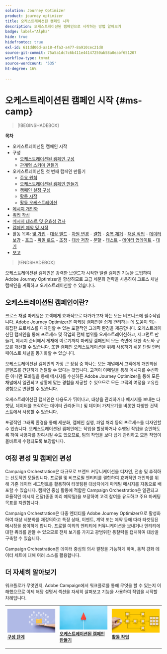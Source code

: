```yaml
---
solution: Journey Optimizer
product: journey optimizer
title: 오케스트레이션된 캠페인 시작
description: 오케스트레이션된 캠페인으로 시작하는 방법 알아보기
badge: label="Alpha"
hide: true
hidefromtoc: true
exl-id: 611dd06d-aa18-4fa3-a477-8a910cec21d8
source-git-commit: 75a5a1dc7c6b411e44147250ab58a0eabf651207
workflow-type: tm+mt
source-wordcount: '535'
ht-degree: 16%

---
```


# 오케스트레이션된 캠페인 시작 {#ms-camp}

>[!BEGINSHADEBOX]

**목차**

* 오케스트레이션된 캠페인 시작
* 구성
   * [오케스트레이션된 캠페인 구성](gs-campaign-config.md)
   * [관계형 스키마 만들기](ms-schemas.md)
* 오케스트레이션된 첫 번째 캠페인 만들기
   * [주요 원칙](gs-campaign-creation.md)
   * [오케스트레이션된 캠페인 만들기](create-ms-campaign.md)
   * [캠페인 설정 구성](ms-campaign-settings.md)
   * [활동 시작](activities/about-activities.md)
   * [활동 오케스트레이션](orchestrate-activities.md)
* [메시지 개인화](ms-personalization.md)
* [쿼리 작성](ms-query-modeler.md)
* [메시지 테스트 및 유효성 검사](ms-proofs.md)
* [캠페인 예약 및 시작](start-monitor-campaigns.md)
* 활동 목록: [및 가입](activities/and-join.md) - [대상 빌드](activities/build-audience.md) - [차원 변경](activities/change-dimension.md) - [결합](activities/combine.md) - [중복 제거](activities/deduplication.md) - [채널 작업](activities/channels.md) - [데이터 보강](activities/enrichment.md) - [포크](activities/fork.md) - [파일 로드](activities/load-file.md) - [조정](activities/reconciliation.md) - [대상 저장](activities/save-audience.md) - [분할](activities/split.md) - [테스트](activities/test.md) - [데이터 업데이트](activities/update-data.md) - [대기](activities/wait.md)
* [보고](reporting-campaigns.md)

>[!ENDSHADEBOX]

오케스트레이션된 캠페인은 강력한 브랜드가 시작한 일괄 캠페인 기능을 도입하여 Adobe Journey Optimizer을 향상하므로 고급 세분화 전략을 사용하여 크로스 채널 캠페인을 계획하고 오케스트레이션할 수 있습니다.

## 오케스트레이션된 캠페인이란?

크로스 채널 마케팅은 고객에게 효과적으로 다가가고자 하는 모든 비즈니스에 필수적입니다. Adobe Journey Optimizer은 마케팅 캠페인을 쉽게 관리하는 데 도움이 되는 복잡한 프로세스를 디자인할 수 있는 포괄적인 그래픽 환경을 제공합니다. 오케스트레이션된 캠페인을 통해 프로세스 및 작업의 전체 범위를 오케스트레이션하고, 세그먼트 만들기, 메시지 준비에서 게재에 이르기까지 마케팅 캠페인의 모든 측면에 대한 속도와 규모를 개선할 수 있습니다. 또한 캠페인 오케스트레이션을 위해 사용하기 쉬운 단일 인터페이스로 채널을 동기화할 수 있습니다.

오케스트레이션된 캠페인의 가장 큰 장점 중 하나는 모든 채널에서 고객에게 개인화된 콘텐츠를 간단하게 전달할 수 있다는 것입니다. 고객이 이메일을 통해 메시지를 수신하든 아니면 모바일을 통해 메시지를 수신하든 Adobe Journey Optimizer을 통해 모든 채널에서 일관되고 상황에 맞는 경험을 제공할 수 있으므로 모든 고객의 여정을 고유한 경험으로 변환할 수 있습니다.

오케스트레이션된 캠페인은 다용도가 뛰어나고, 대상을 관리하거나 메시지를 보내는 타겟팅, 데이터를 조작하는 데이터 관리(ETL) 및 데이터 가져오기를 비롯한 다양한 컨텍스트에서 사용할 수 있습니다.

포괄적인 그래픽 환경을 통해 세분화, 캠페인 실행, 파일 처리 등의 프로세스를 디자인할 수 있습니다. 오케스트레이션된 캠페인에는 작업을 할당하거나 수행된 작업을 승인하도록 하여 사용자를 참여시킬 수도 있으므로, 팀의 작업을 보다 쉽게 관리하고 모든 작업이 올바르게 수행되도록 보장합니다.


## 여정 편성 및 캠페인 편성

Campaign Orchestration은 대규모로 브랜드 커뮤니케이션을 디자인, 전송 및 추적하는 선도적인 모듈입니다. 프로필 및 비프로필 엔티티를 결합하여 효과적인 개인화를 위해 기존 데이터 세그먼트를 활용하여 타겟팅된 대상자에게 마케팅 메시지를 자동으로 배포할 수 있습니다. 캠페인 중심 활동에 적합한 Campaign Orchestration은 일관되고 효율적인 메시지 전달(종종 미리 예약됨)을 보장하여 고객 참여를 유도하고 주요 마케팅 목표를 지원합니다.

Campaign Orchestration은 다중 엔터티를 Adobe Journey Optimizer으로 활성화하여 대상 세분화를 재정의하고 특정 상태, 이벤트, 계약 또는 예약 등에 따라 타겟팅된 메시징을 용이하게 합니다. 프로필 이외의 엔티티에 커뮤니케이션을 보내거나 엔티티에 대한 쿼리를 만들 수 있으므로 전체 보기를 가지고 광범위한 통찰력을 캡처하여 대상을 구축할 수 있습니다.

Campaign Orchestration은 데이터 중심의 의사 결정을 가능하게 하며, 동적 강화 데이터 세트에 대해 여러 소스를 활용합니다.


## 더 자세히 알아보기

워크플로가 무엇인지, Adobe Campaign에서 워크플로를 통해 무엇을 할 수 있는지 이해했으므로 이제 해당 설명서 섹션을 자세히 살펴보고 기능을 사용하여 작업을 시작할 차례입니다.

<table style="table-layout:fixed"><tr style="border: 0;">
<td>
<a href="gs-campaign-creation.md">
<img alt="워크플로 액세스 및 관리" src="assets/do-not-localize/workflow-access.jpeg">
</a>
<div>
<a href="gs-campaign-creation.md"><strong>구성 단계</strong></a>
</div>
<p>
</td>
<td>
<a href="create-ms-campaign.md">
<img alt="리드" src="assets/do-not-localize/workflow-create.jpeg">
</a>
<div><a href="create-ms-campaign.md"><strong>오케스트레이션된 캠페인 만들기</strong>
</div>
<p>
</td>
<td>
<a href="activities/about-activities.md">
<img alt="드물게" src="assets/do-not-localize/workflow-activities.jpeg">
</a>
<div>
<a href="activities/about-activities.md"><strong>활동 작업</strong></a>
</div>
<p></td>
</tr></table>
